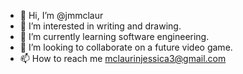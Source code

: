 - 👋 Hi, I’m @jmmclaur
- 👀 I’m interested in writing and drawing.
- 🌱 I’m currently learning software engineering.
- 💞️ I’m looking to collaborate on a future video game.
- 📫 How to reach me mclaurinjessica3@gmail.com

<!---
jmmclaur/jmmclaur is a ✨ special ✨ repository because its `README.md` (this file) appears on your GitHub profile.
You can click the Preview link to take a look at your changes.
--->
